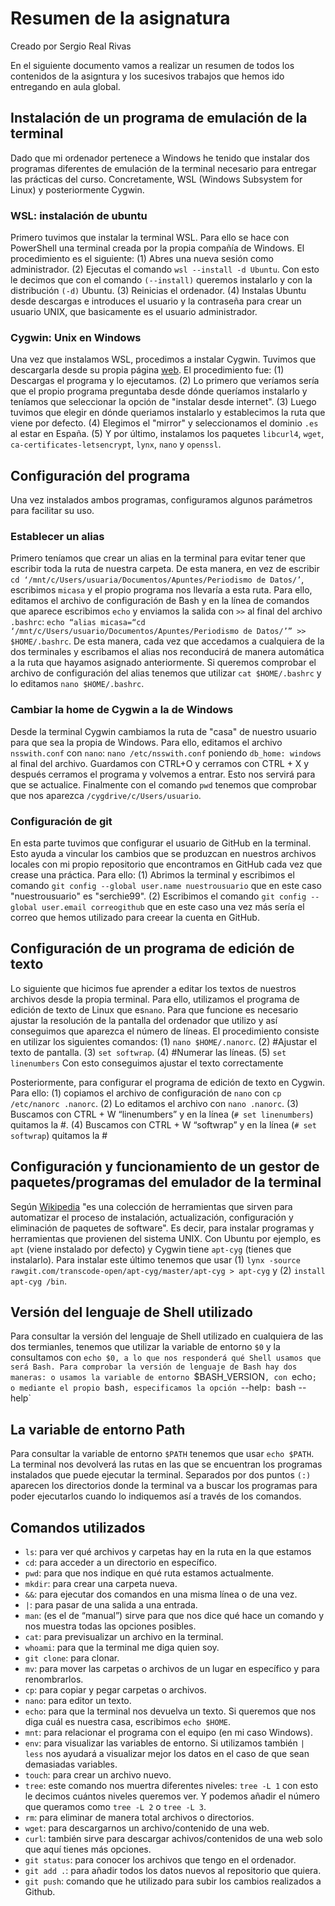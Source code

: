 # Resumen de la asignatura
Creado por Sergio Real Rivas

En el siguiente documento vamos a realizar un resumen de todos los contenidos de la asigntura y los sucesivos trabajos que hemos ido entregando en aula global.

## Instalación de un programa de emulación de la terminal

Dado que mi ordenador pertenece a Windows he tenido que instalar dos programas diferentes de emulación de la terminal necesario para entregar las prácticas del curso. Concretamente, WSL (Windows Subsystem for Linux) y posteriormente Cygwin.

### WSL: instalación de ubuntu

Primero tuvimos que instalar la terminal WSL. Para ello se hace con PowerShell una terminal creada por la propia compañía de Windows.
El procedimiento es el siguiente: (1) Abres una nueva sesión como administrador. (2) Ejecutas el comando `wsl --install -d Ubuntu`. Con esto le decimos que con el comando `(--install)` queremos instalarlo y con la distribución `(-d)` Ubuntu. (3) Reinicias el ordenador. (4) Instalas Ubuntu desde descargas e introduces el usuario y la contraseña para crear un usuario UNIX, que basicamente es el usuario administrador.

### Cygwin: Unix en Windows

Una vez que instalamos WSL, procedimos a instalar Cygwin. Tuvimos que descargarla desde su propia página [web](https://www.cygwin.com/). 
El procedimiento fue: (1) Descargas el programa y lo ejecutamos. (2) Lo primero que veríamos sería que el propio programa preguntaba desde dónde queríamos instalarlo y teníamos que seleccionar la opción de "instalar desde internet". (3) Luego tuvimos que elegir en dónde queriamos instalarlo y establecimos la ruta que viene por defecto. (4) Elegimos el "mirror" y seleccionamos el dominio `.es` al estar en España. (5) Y por último, instalamos los paquetes `libcurl4`, `wget`, `ca-certificates-letsencrypt`, `lynx`, `nano` y `openssl`.

## Configuración del programa

Una vez instalados ambos programas, configuramos algunos parámetros para facilitar su uso. 

### Establecer un alias

Primero teníamos que crear un alias en la terminal para evitar tener que escribir toda la ruta de nuestra carpeta. De esta manera, en vez de escribir `cd ‘/mnt/c/Users/usuaria/Documentos/Apuntes/Periodismo de Datos/’`, escribimos `micasa` y el propio programa nos llevaría a esta ruta. 
Para ello, editamos el archivo de configuración de Bash y en la línea de comandos que aparece escribimos `echo` y enviamos la salida con `>>` al final del archivo `.bashrc`: `echo “alias micasa=“cd ‘/mnt/c/Users/usuario/Documentos/Apuntes/Periodismo de Datos/’” >> $HOME/.bashrc`. De esta manera, cada vez que accedamos a cualquiera de la dos terminales y escribamos el alias nos reconducirá de manera automática a la ruta que hayamos asignado anteriormente. Si queremos comprobar el archivo de configuración del alias tenemos que utilizar `cat $HOME/.bashrc` y lo editamos `nano $HOME/.bashrc`.

### Cambiar la home de Cygwin a la de Windows

Desde la terminal Cygwin cambiamos la ruta de "casa" de nuestro usuario para que sea la propia de Windows. 
Para ello, editamos el archivo `nsswith.conf` con `nano`: `nano /etc/nsswith.conf` poniendo `db_home: windows` al final del archivo. Guardamos con CTRL+O y cerramos con CTRL + X y después cerramos el programa y volvemos a entrar. Esto nos servirá para que se actualice. Finalmente con el comando `pwd` tenemos que comprobar que nos aparezca `/cygdrive/c/Users/usuario`.

### Configuración de git

En esta parte tuvimos que configurar el usuario de GitHub en la terminal. Esto ayuda a vincular los cambios que se produzcan en nuestros archivos locales con mi propio repositorio que encontramos en GitHub cada vez que crease una práctica. 
Para ello: (1) Abrimos la terminal y escribimos el comando `git config --global user.name nuestrousuario` que en este caso "nuestrousuario" es "serchie99". (2) Escribimos el comando `git config --global user.email correogithub` que en este caso una vez más sería el correo que hemos utilizado para creear la cuenta en GitHub.

## Configuración de un programa de edición de texto

Lo siguiente que hicimos fue aprender a editar los textos de nuestros archivos desde la propia terminal.
Para ello, utilizamos el programa de edición de texto de Linux que es`nano`. Para que funcione es necesario ajustar la resolución de la pantalla del ordenador que utilizo y así conseguimos que aparezca el número de líneas.
El procedimiento consiste en utilizar los siguientes comandos: (1) `nano $HOME/.nanorc`. (2) #Ajustar el texto de pantalla. (3) `set softwrap`. (4) #Numerar las líneas. (5) `set linenumbers`
Con esto conseguimos ajustar el texto correctamente

Posteriormente, para configurar el programa de edición de texto en Cygwin.
Para ello: (1) copiamos el archivo de configuración de `nano` con `cp /etc/nanorc .nanorc`. (2) Lo editamos el archivo con `nano .nanorc`. (3) Buscamos con CTRL + W “linenumbers” y en la línea (`# set linenumbers`) quitamos la #. (4) Buscamos con CTRL + W “softwrap” y en la línea (`# set softwrap`) quitamos la #

## Configuración y funcionamiento de un gestor de paquetes/programas del emulador de la terminal

Según [Wikipedia](https://es.wikipedia.org/wiki/Sistema_de_gesti%C3%B3n_de_paquetes) "es una colección de herramientas que sirven para automatizar el proceso de instalación, actualización, configuración y eliminación de paquetes de software". 
Es decir, para instalar programas y herramientas que provienen del sistema UNIX. 
Con Ubuntu por ejemplo, es `apt` (viene instalado por defecto) y Cygwin tiene `apt-cyg` (tienes que instalarlo). Para instalar este último tenemos que usar (1) `lynx -source rawgit.com/transcode-open/apt-cyg/master/apt-cyg > apt-cyg` y (2) `install apt-cyg /bin`.

## Versión del lenguaje de Shell utilizado

Para consultar la versión del lenguaje de Shell utilizado en cualquiera de las dos termianles, tenemos que utilizar la variable de entorno `$0` y la consultamos con `echo $0, a lo que nos responderá qué Shell usamos que será Bash.
Para comprobar la versión de lenguaje de Bash hay dos maneras: o usamos la variable de entorno `$BASH_VERSION`, con `echo`; o mediante el propio `bash`, especificamos la opción `--help`: `bash --help`

## La variable de entorno Path

Para consultar la variable de entorno `$PATH` tenemos que usar `echo $PATH`. La terminal nos devolverá las rutas en las que se encuentran los programas instalados que puede ejecutar la terminal. Separados por dos puntos `(:)` aparecen los directorios donde la terminal va a buscar los programas para poder ejecutarlos cuando lo indiquemos así a través de los comandos.

## Comandos utilizados

  - `ls`: para ver qué archivos y carpetas hay en la ruta en la que estamos
  - `cd`: para acceder a un directorio en específico. 
  - `pwd`: para que nos indique en qué ruta estamos actualmente.
  - `mkdir`: para crear una carpeta nueva.
  - `&&`: para ejecutar dos comandos en una misma línea o de una vez.
  - `|`: para pasar de una salida a una entrada. 
  - `man`: (es el de “manual”) sirve para que nos dice qué hace un comando y nos muestra todas las opciones posibles. 
  - `cat`: para previsualizar un archivo en la terminal.
  - `whoami`: para que la terminal me diga quien soy.
  - `git clone`: para clonar.
  - `mv`: para mover las carpetas o archivos de un lugar en específico y para renombrarlos.
  - `cp`: para copiar y pegar carpetas o archivos.
  - `nano`: para editor un texto.
  - `echo`: para que la terminal nos devuelva un texto. Si queremos que nos diga cuál es nuestra casa, escribimos `echo $HOME`.
  - `mnt`: para relacionar el programa con el equipo (en mi caso Windows).
  - `env`: para visualizar las variables de entorno. Si utilizamos también `| less` nos ayudará a visualizar mejor los datos en el caso de que sean demasiadas variables.
  - `touch`: para crear un archivo nuevo.
  - `tree`: este comando nos muertra diferentes niveles: `tree -L 1` con esto le decimos cuántos niveles queremos ver. Y podemos añadir el número que queramos como `tree -L 2` o `tree -L 3`.
  - `rm`: para eliminar de manera total archivos o directorios.
  - `wget`: para descargarnos un archivo/contenido de una web.
  - `curl`: también sirve para descargar achivos/contenidos de una web solo que aquí tienes más opciones.
  - `git status`: para conocer los archivos que tengo en el ordenador.
  - `git add .`: para añadir todos los datos nuevos al repositorio que quiera.
  - `git push`: comando que he utilizado para subir los cambios realizados a Github.
